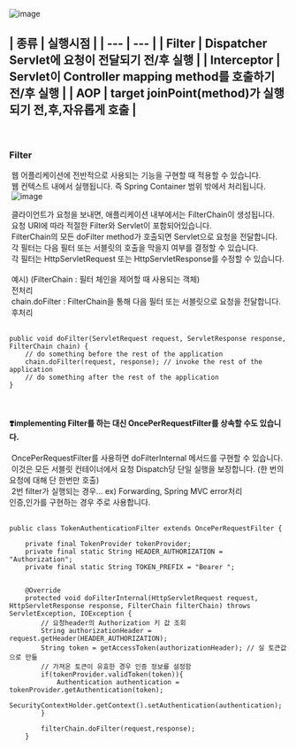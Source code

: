 ![image](https://github.com/amung9914/TIL/assets/137124338/f94d9a8d-d26f-42f7-9627-9d3614ef476e)

​
| 종류 | 실행시점 |
| --- | --- |
| Filter | Dispatcher Servlet에 요청이 전달되기 전/후 실행 |
| Interceptor | Servlet이 Controller mapping method를 호출하기 전/후 실행 |
| AOP | target joinPoint(method)가 실행되기 전,후,자유롭게 호출 |
​
---
​
### Filter
​
웹 어플리케이션에 전반적으로 사용되는 기능을 구현할 때 적용할 수 있습니다. <br/>
​
웹 컨텍스트 내에서 실행됩니다. 즉 Spring Container 범위 밖에서 처리됩니다.<br/>
​
![image](https://github.com/amung9914/TIL/assets/137124338/3fd62794-17ca-47fe-9b0a-deb5ca6bb325)

​
클라이언트가 요청을 보내면, 애플리케이션 내부에서는 FilterChain이 생성됩니다.<br/>
​
요청 URI에 따라 적절한 Filter와 Servlet이 포함되어있습니다.<br/>
​
FilterChain의 모든 doFilter method가 호출되면 Servlet으로 요청을 전달합니다.<br/>
​
각 필터는 다음 필터 또는 서블릿의 호출을 막을지 여부를 결정할 수 있습니다.<br/>
​
각 필터는 HttpServletRequest 또는 HttpServletResponse를 수정할 수 있습니다.<br/><br/>
​
예시) (FilterChain : 필터 체인을 제어할 때 사용되는 객체)<br/>
​
전처리<br/>
​
chain.doFilter : FilterChain을 통해 다음 필터 또는 서블릿으로 요청을 전달합니다.<br/>
​
후처리<br/>
​
```
public void doFilter(ServletRequest request, ServletResponse response, FilterChain chain) {
    // do something before the rest of the application
    chain.doFilter(request, response); // invoke the rest of the application
    // do something after the rest of the application
}
```
​
#### ❣️implementing Filter를 하는 대신 OncePerRequestFilter를 상속할 수도 있습니다.
​
OncePerRequestFilter를 사용하면 doFilterInternal 메서드를 구현할 수 있습니다.<br/>
​
이것은 모든 서블릿 컨테이너에서 요청 Dispatch당 단일 실행을 보장합니다. (한 번의 요청에 대해 단 한번만 호출)<br/>
​
2번 filter가 실행되는 경우... ex) Forwarding, Spring MVC error처리<br/>
​
인증,인가를 구현하는 경우 주로 사용합니다.<br/>
​
​
```
public class TokenAuthenticationFilter extends OncePerRequestFilter {
​
    private final TokenProvider tokenProvider;
    private final static String HEADER_AUTHORIZATION = "Authorization";
    private final static String TOKEN_PREFIX = "Bearer ";
​
​
    @Override
    protected void doFilterInternal(HttpServletRequest request, HttpServletResponse response, FilterChain filterChain) throws ServletException, IOException {
        // 요청header의 Authorization 키 값 조회
        String authorizationHeader = request.getHeader(HEADER_AUTHORIZATION);
        String token = getAccessToken(authorizationHeader); // 실 토큰값으로 만듦
        // 가져온 토큰이 유효한 경우 인증 정보를 설정함
        if(tokenProvider.validToken(token)){
            Authentication authentication = tokenProvider.getAuthentication(token);
            SecurityContextHolder.getContext().setAuthentication(authentication);
        }
​
        filterChain.doFilter(request,response);
    }
```
